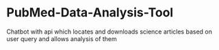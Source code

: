 # PubMed-Data-Analysis-Tool
Chatbot with api which locates and downloads science articles based on user query and allows analysis of them
